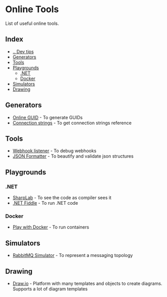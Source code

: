 # Online Tools
List of useful online tools.


## Index
- [.. Dev tips](/README.md)
- [Generators](#generators)
- [Tools](#tools)
- [Playgrounds](#playground)
  - [.NET](#playground-dotnet)
  - [Docker](#playground-docker)
- [Simulators](#simulators)
- [Drawing](#drawing)



## Generators <a name="generators"></a>
- [Online GUID](https://www.guidgenerator.com/) - To generate GUIDs
- [Connection strings](https://www.connectionstrings.com/) - To get connection strings reference


## Tools <a name="tools"></a>
- [Webhook listener](https://webhook.site/) - To debug webhooks
- [JSON Formatter](https://jsonformatter.curiousconcept.com/) - To beautify and validate json structures


## Playgrounds <a name="playground"></a>

### .NET <a name="playground-dotnet"></a>
- [SharpLab](https://sharplab.io/) - To see the code as compiler sees it
- [.NET Fiddle](https://dotnetfiddle.net/) - To run .NET code

### Docker <a name="playground-docker"></a>
- [Play with Docker](https://labs.play-with-docker.com/) - To run containers


## Simulators <a name="simulators"></a>
- [RabbitMQ Simulator](http://tryrabbitmq.com/) - To represent a messaging topology


## Drawing <a name="drawing"></a>
- [Draw.io](https://app.diagrams.net/) - Platform with many templates and objects to create diagrams. Supports a lot of diagram templates